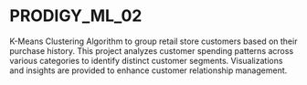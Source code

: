 # PRODIGY_ML_02
K-Means Clustering Algorithm to group retail store customers based on their purchase history. This project analyzes customer spending patterns across various categories to identify distinct customer segments. Visualizations and insights are provided to enhance customer relationship management.
